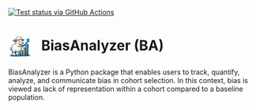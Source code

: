 [![Test status via GitHub Actions](https://github.com/VACLab/BiasAnalyzer/workflows/test/badge.svg)](https://github.com/VACLab/BiasAnalyzer/actions/workflows/test.yml)
<h1>
  <img src="./assets/logo.png" alt="Project Logo" width="50" style="vertical-align: middle; margin-right: 10px;">
  BiasAnalyzer (BA)
</h1>

BiasAnalyzer is a Python package that enables users to track, quantify, analyze, and communicate bias in cohort 
selection. In this context, bias is viewed as lack of representation within a cohort compared to a baseline population.




